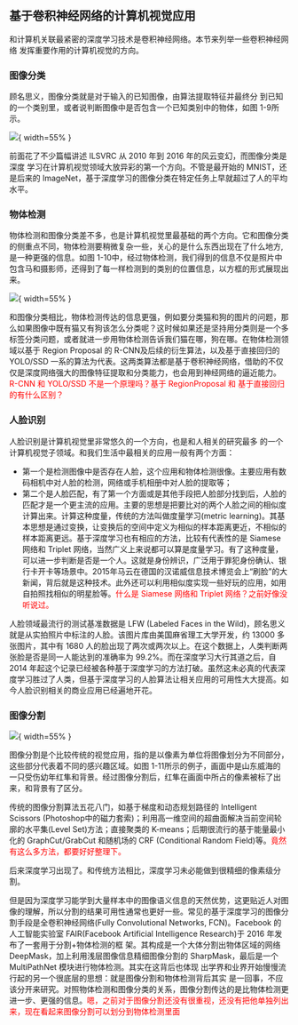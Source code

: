 ## 基于卷积神经网络的计算机视觉应用

和计算机关联最紧密的深度学习技术是卷积神经网络。本节来列举一些卷积神经网络 发挥重要作用的计算机视觉的方向。

### 图像分类

顾名思义，图像分类就是对于输入的已知图像，由算法提取特征并最终分 到已知的一个类别里，或者说判断图像中是否包含一个已知类别中的物体，如图 1-9所示。

![](http://images.iterate.site/blog/image/180830/ecbm08F19m.png?imageslim){ width=55% }

前面花了不少篇幅讲述 ILSVRC 从 2010 年到 2016 年的风云变幻，而图像分类是深度 学习在计算机视觉领域大放异彩的第一个方向。不管是最开始的 MNIST，还是后来的 ImageNet，基于深度学习的图像分类在特定任务上早就超过了人的平均水平。

### 物体检测

物体检测和图像分类差不多，也是计算机视觉里最基础的两个方向。它和图像分类的侧重点不同，物体检测要稍微复杂一些，关心的是什么东西出现在了什么地方, 是一种更强的信息。如图 1-10中，经过物体检测，我们得到的信息不仅是照片中包含马和摄影师，还得到了每一样检测到的类别的位置信息，以方框的形式展现出来。


![](http://images.iterate.site/blog/image/180830/jLKhlBGjjI.png?imageslim){ width=55% }

和图像分类相比，物体检测传达的信息更强，例如要分类猫和狗的图片的问题，那么如果图像中既有猫又有狗该怎么分类呢？这时候如果还是坚持用分类则是一个多标签分类问题，或者就进一步用物体检测告诉我们猫在哪，狗在哪。在物体检测领域以基于 Region Proposal 的 R-CNN及后续的衍生算法，以及基于直接回归的 YOLO/SSD 一系的算法为代表。这两类算法都是基于卷积神经网络，借助的不仅仅是深度网络强大的图像特征提取和分类能力，也会用到神经网络的逼近能力。<span style="color:red;">R-CNN 和 YOLO/SSD 不是一个原理吗？基于 RegionProposal 和 基于直接回归的有什么区别？</span>

### 人脸识别

人脸识别是计算机视觉里非常悠久的一个方向，也是和人相关的研究最多 的一个计算机视觉子领域。和我们生活中最相关的应用一般有两个方面：

- 第一个是检测图像中是否存在人脸，这个应用和物体检测很像。主要应用有数码相机中对人脸的检测，网络或手机相册中对人脸的提取等；
- 第二个是人脸匹配，有了第一个方面或是其他手段把人脸部分找到后，人脸的匹配才是一个更主流的应用。主要的思想是把要比对的两个人脸之间的相似度计算出来。计算这种度量，传统的方法叫做度量学习(metric learning)。其基 本思想是通过变换，让变换后的空间中定义为相似的样本距离更近，不相似的样本距离更远。基于深度学习也有相应的方法，比较有代表性的是 Siamese 网络和 Triplet 网络，当然广义上来说都可以算是度量学习。有了这种度量，可以进一步判断是否是一个人。这就是身份辨识，广泛用于罪犯身份确认、银行卡开卡等场景中。2015年马云在德国的汉诺威信息技术博览会上“刷脸”的大新闻，背后就是这种技术。此外还可以利用相似度实现一些好玩的应用，如用自拍照找相似的明星脸等。<span style="color:red;">什么是 Siamese 网络和 Triplet 网络？之前好像没听说过。</span>

人脸领域最流行的测试基准数据是 LFW (Labeled Faces in the Wild)，顾名思义就是从实拍照片中标注的人脸。该图片库由美国麻省理工大学开发，约 13000 多张图片，其中有 1680 人的脸出现了两次或两次以上。在这个数据上，人类判断两张脸是否是同一人能达到的准确率为 99.2%。而在深度学习大行其道之后，自 2014 年起这个记录已经被各种基于深度学习的方法打破。虽然这未必真的代表深度学习胜过了人类，但基于深度学习的人脸算法让相关应用的可用性大大提高。如今人脸识别相关的商业应用已经遍地开花。


### 图像分割

![](http://images.iterate.site/blog/image/180830/ckBegg9EDC.png?imageslim){ width=55% }

图像分割是个比较传统的视觉应用，指的是以像素为单位将图像划分为不同部分，这些部分代表着不同的感兴趣区域。如图 1-11所示的例子，画面中是山东威海的 一只受伤幼年红隼和背景。经过图像分割后，红隼在画面中所占的像素被标了出来，和背景有了区分。

传统的图像分割算法五花八门，如基于梯度和动态规划路径的 Intelligent Scissors (Photoshop中的磁力套索)；利用高一维空间的超曲面解决当前空间轮廓的水平集(Level Set)方法；直接聚类的 K-means；后期很流行的基于能量最小化的 GraphCut/GrabCut 和随机场的 CRF (Conditional Random Field)等。<span style="color:red;">竟然有这么多方法，都要好好整理下。</span>

后来深度学习出现了。和传统方法相比，深度学习未必能做到很精细的像素级分割。

但是因为深度学习能学到大量样本中的图像语义信息的天然优势，这更贴近人对图像的理解，所以分割的结果可用性通常也更好一些。常见的基于深度学习的图像分割手段是全卷积神经网络(Fully Convolutional Networks, FCN)。Facebook 的人工智能实验室 FAIR(Facebook Artificial Intelligence Research)于 2016 年发布了一套用于分割+物体检测的框 架。其构成是一个大体分割出物体区域的网络 DeepMask，加上利用浅层图像信息精细图像分割的 SharpMask，最后是一个 MultiPathNet 模块进行物体检测。其实在这背后也体现 出学界和业界开始慢慢流行起的另一个很底层的思想：就是图像分割和物体检测背后其实 是一回事，不应该分开来研究。对照物体检测和图像分类的关系，图像分割传达的是比物体检测更进一步、更强的信息。<span style="color:red;">嗯，之前对于图像分割还没有很重视，还没有把他单独列出来，现在看起来图像分割可以划分到物体检测里面</span>



